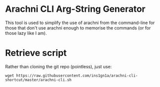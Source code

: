 # Arachni CLI Arg-String Generator
This tool is used to simplify the use of arachni from the command-line for those that don't use arachni enough to memorise the commands (or for those lazy like I am). 

# Retrieve script
Rather than cloning the git repo (pointless), just use:


```wget https://raw.githubusercontent.com/ins1gn1a/arachni-cli-shortcut/master/arachni-cli.sh```
